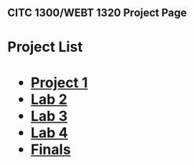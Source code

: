 ## CITC 1300/WEBT 1320 Project Page

<h1>Project List<h1>
<ul>
    <li><a href="project1/index.html" target="_blank">Project 1</a></li>
    <li><a href="Lab2/index.html" target="_blank">Lab 2</a></li>
    <li><a href="Lab3/index.html" target="_blank">Lab 3</a></li>
    <li><a href="Lab4/index.html" target="_blank">Lab 4</a></li>
    <li><a href="Finals/index.html" target="_blank">Finals</a></li>

    
 </ul>   


